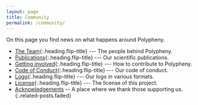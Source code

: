 ```yaml
---
layout: page
title: Community
permalink: /community/
---
```


On this page you find news on what happens around Polypheny.

* [The Team]{:.heading.flip-title} --- The people behind Polypheny.
* [Publications]{:.heading.flip-title} --- Our scientific publications.
* [Getting involved]{:.heading.flip-title} --- How to contribute to Polypheny.
* [Code of Conduct]{:.heading.flip-title} --- Our code of conduct.
* [Logo]{:.heading.flip-title} --- Our logo in various formats.
* [License]{:.heading.flip-title} --- The license of this project.
* [Acknowledgements] -- A place where we thank those supporting us.
{:.related-posts.faded}

[The Team]: team.md
[Publications]: publications.md
[Getting involved]: contribute.md
[Code of Conduct]: code_of_conduct.md
[Logo]: logo.md
[License]: license.md
[Acknowledgements]: acknowledgements.md
